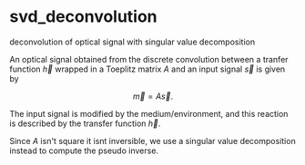 # svd_deconvolution
deconvolution of optical signal with singular value decomposition

An optical signal obtained from the discrete convolution between a tranfer function $\vec{h}$ wrapped in a Toeplitz matrix $A$ and an input signal $\vec{s}$ is given by

$$
\vec{m} =  A \vec{s}.
$$

The input signal is modified by the medium/environment, and this reaction is described by the transfer function $\vec{h}$.

Since $A$ isn't square it isnt inversible, we use a singular value decomposition instead to compute the pseudo inverse.
